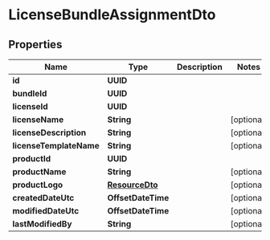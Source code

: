 

# LicenseBundleAssignmentDto


## Properties

| Name | Type | Description | Notes |
|------------ | ------------- | ------------- | -------------|
|**id** | **UUID** |  |  |
|**bundleId** | **UUID** |  |  |
|**licenseId** | **UUID** |  |  |
|**licenseName** | **String** |  |  [optional] |
|**licenseDescription** | **String** |  |  [optional] |
|**licenseTemplateName** | **String** |  |  [optional] |
|**productId** | **UUID** |  |  |
|**productName** | **String** |  |  [optional] |
|**productLogo** | [**ResourceDto**](ResourceDto.md) |  |  [optional] |
|**createdDateUtc** | **OffsetDateTime** |  |  [optional] |
|**modifiedDateUtc** | **OffsetDateTime** |  |  [optional] |
|**lastModifiedBy** | **String** |  |  [optional] |



